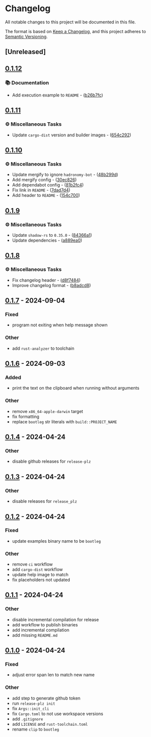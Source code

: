 # Changelog

All notable changes to this project will be documented in this file.

The format is based on [Keep a Changelog](https://keepachangelog.com/en/1.0.0/),
and this project adheres to [Semantic Versioning](https://semver.org/spec/v2.0.0.html).

## [Unreleased]

## [0.1.12](https://github.com/hadronomy/bootleg/compare/v0.1.11...v0.1.12)

### 📚 Documentation

- Add execution example to `README` - ([b26b7fc](https://github.com/hadronomy/bootleg/commit/b26b7fc56dfc8f2956ced91adc26cd2242d556fc))

## [0.1.11](https://github.com/hadronomy/bootleg/compare/v0.1.10...v0.1.11)

### ⚙️ Miscellaneous Tasks

- Update `cargo-dist` version and builder images - ([654c292](https://github.com/hadronomy/bootleg/commit/654c2927200ba858f2c4c178cb39b1612eb253bd))

## [0.1.10](https://github.com/hadronomy/bootleg/compare/v0.1.9...v0.1.10)

### ⚙️ Miscellaneous Tasks

- Update mergify to ignore `hadronomy-bot` - ([48b299d](https://github.com/hadronomy/bootleg/commit/48b299d9096e79705eacfd22e8437909d98a92f7))
- Add mergify config - ([30ec826](https://github.com/hadronomy/bootleg/commit/30ec826cb866d79de5fe13cdd72d88875750ee26))
- Add dependabot config - ([81b2fc4](https://github.com/hadronomy/bootleg/commit/81b2fc4181a373b2c65f739860b0a91800befe92))
- Fix link in `README` - ([7dad7d4](https://github.com/hadronomy/bootleg/commit/7dad7d41dc9eb7e29d3e0dde5114e12f95780341))
- Add header to `README` - ([154c700](https://github.com/hadronomy/bootleg/commit/154c70055f2985978f17684ebfdc5a52a141580e))

## [0.1.9](https://github.com/hadronomy/bootleg/compare/v0.1.8...v0.1.9)

### ⚙️ Miscellaneous Tasks

- Update `shadow-rs` to `0.35.0` - ([84366a1](https://github.com/hadronomy/bootleg/commit/84366a127eed84106db8f095346e0637355d623c))
- Update dependencies - ([a889ea0](https://github.com/hadronomy/bootleg/commit/a889ea0f6c33fe5de5d2e5cfd16bd54f14da8f7b))

## [0.1.8](https://github.com/hadronomy/bootleg/compare/v0.1.7...v0.1.8)

### ⚙️ Miscellaneous Tasks

- Fix changelog header - ([d8f7484](https://github.com/hadronomy/bootleg/commit/d8f74840f41f34e01112fedb8e97da2d0788b27a))
- Improve changelog format - ([b8adcd8](https://github.com/hadronomy/bootleg/commit/b8adcd8dadd0832d743559d6b974d48b22a47cb0))

## [0.1.7](https://github.com/hadronomy/bootleg/compare/v0.1.6...v0.1.7) - 2024-09-04

### Fixed
- program not exiting when help message shown

### Other
- add `rust-analyzer` to toolchain

## [0.1.6](https://github.com/hadronomy/bootleg/compare/v0.1.5...v0.1.6) - 2024-09-03

### Added

- print the text on the clipboard when running without arguments

### Other

- remove `x86_64-apple-darwin` target
- fix formatting
- replace `bootleg` str literals with `build::PROJECT_NAME`

## [0.1.4](https://github.com/Hadronomy/bootleg/compare/v0.1.3...v0.1.4) - 2024-04-24

### Other

- disable github releases for `release-plz`

## [0.1.3](https://github.com/Hadronomy/bootleg/compare/v0.1.2...v0.1.3) - 2024-04-24

### Other

- disable releases for `release_plz`

## [0.1.2](https://github.com/Hadronomy/bootleg/compare/v0.1.1...v0.1.2) - 2024-04-24

### Fixed

- update examples binary name to be `bootleg`

### Other

- remove `ci` workflow
- add `cargo-dist` workflow
- update help image to match
- fix placeholders not updated

## [0.1.1](https://github.com/Hadronomy/bootleg/compare/v0.1.0...v0.1.1) - 2024-04-24

### Other

- disable incremental compilation for release
- add workflow to publish binaries
- add incremental compilation
- add missing `README.md`

## [0.1.0](https://github.com/Hadronomy/bootleg/releases/tag/v0.1.0) - 2024-04-24

### Fixed

- adjust error span len to match new name

### Other

- add step to generate github token
- run `release-plz init`
- fix `Args::init_cli`
- fix `Cargo.toml` to not use workspace versions
- add `.gitignore`
- add `LICENSE` and `rust-toolchain.toml`
- rename `clip` to `bootleg`
